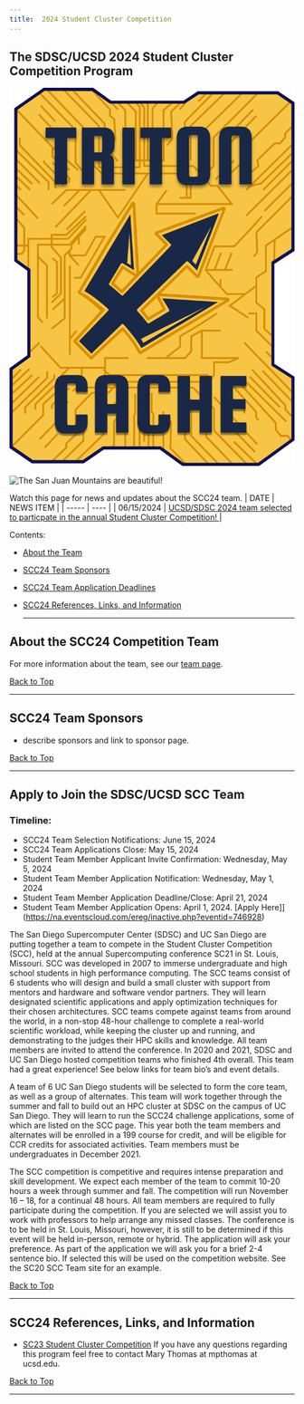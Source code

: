 ```yaml
---
title:  2024 Student Cluster Competition
---
```


## The SDSC/UCSD 2024 Student Cluster Competition Program  
![Triton Cache](/source/images/Triton-Cache-v1-logo.png)

![The San Juan Mountains are beautiful!](/assets/images/san-juan-mountains.jpg "San Juan Mountains")


Watch this page for news and updates about the SCC24 team.
| DATE | NEWS ITEM |
| ----- | ---- |
| 06/15/2024 | [UCSD/SDSC 2024 team  selected to particpate in the annual Student Cluster Competition! ](https://hpc-students.sdsc.edu/2024-06-15-SDSC-UCSD-Team-Selected-for-SCC24/) |
<br/>

<a name="top">Contents:
* [About the Team](#about-team)
* [SCC24 Team Sponsors](#sponsors)
* [SCC24 Team Application Deadlines](#apply)
* [SCC24 References, Links, and Information](#refs)

  <hr>

## About the SCC24 Competition Team<a name="about-team"></a>

For more information about the team, see our [team page](scc24TeamInfo).

[Back to Top](#top)
<hr>

## SCC24 Team Sponsors<a name="sponsors"></a>
* describe sponsors and link to sponsor page.
  
[Back to Top](#top)
<hr>

## Apply to Join the SDSC/UCSD SCC Team<a name="apply"></a>

### Timeline:
* SCC24 Team Selection Notifications: June 15, 2024
* SCC24 Team Applications Close: May 15, 2024
* Student Team Member Applicant Invite Confirmation: Wednesday, May 5, 2024
* Student Team Member Application Notification: Wednesday, May 1, 2024    
* Student Team Member Application Deadline/Close:  April 21, 2024
* Student Team Member Application Opens: April 1, 2024. [Apply Here]](https://na.eventscloud.com/ereg/inactive.php?eventid=746928)

    
The San Diego Supercomputer Center (SDSC) and UC San Diego are putting together a team to compete in the Student Cluster Competition (SCC), held at the annual Supercomputing conference SC21 in St. Louis, Missouri. SCC was developed in 2007 to immerse undergraduate and high school students in high performance computing. The SCC teams consist of 6 students who will design and build a small cluster with support from mentors and hardware and software vendor partners. They will learn designated scientific applications and apply optimization techniques for their chosen architectures. SCC teams compete against teams from around the world, in a non-stop 48-hour challenge to complete a real-world scientific workload, while keeping the cluster up and running, and demonstrating to the judges their HPC skills and knowledge. All team members are invited to attend the conference. In 2020 and 2021, SDSC and UC San Diego hosted competition teams who finished 4th overall. This team had a great experience! See below links for team bio’s and event details.

A team of 6 UC San Diego students will be selected to form the core team, as well as a group of alternates. This team will work together through the summer and fall to build out an HPC cluster at SDSC on the campus of UC San Diego. They will learn to run the SCC24 challenge applications, some of which are listed on the SCC page. This year both the team members and alternates will be enrolled in a 199 course for credit, and will be eligible for CCR credits for associated activities. Team members must be undergraduates in December 2021.

The SCC competition is competitive and requires intense preparation and skill development. We expect each member of the team to commit 10-20 hours a week through summer and fall. The competition will run November 16 – 18, for a continual 48 hours. All team members are required to fully participate during the competition. If you are selected we will assist you to work with professors to help arrange any missed classes. The conference is to be held in St. Louis, Missouri, however, it is still to be determined if this event will be held in-person, remote or hybrid. The application will ask your preference. As part of the application we will ask you for a brief 2-4 sentence bio. If selected this will be used on the competition website. See the SC20 SCC Team site for an example.

[Back to Top](#top)
<hr>

## SCC24 References, Links, and Information<a name="refs"></a>

-   [SC23 Student Cluster Competition](https://sc23.supercomputing.org/program/studentssc/student-cluster-competition/)
    If you have any questions regarding this program feel free to contact Mary Thomas at mpthomas at ucsd.edu.

[Back to Top](#top)
<hr>
